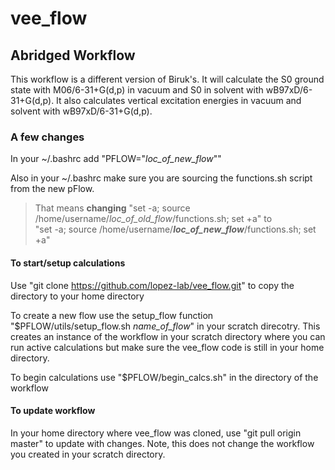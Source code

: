 # vee_flow
## Abridged Workflow 
This workflow is a different version of Biruk's. It will calculate the S0 ground state with M06/6-31+G(d,p) in vacuum and S0 in solvent with wB97xD/6-31+G(d,p). It also calculates vertical excitation energies in vacuum and solvent with wB97xD/6-31+G(d,p). 

### A few changes 
In your ~/.bashrc add "PFLOW="_loc_of_new_flow_""

Also in your ~/.bashrc make sure you are sourcing the functions.sh script from the new pFlow. 
>That means **changing** "set -a; source /home/username/_loc_of_old_flow_/functions.sh; set +a" to  
>"set -a; source /home/username/**_loc_of_new_flow_**/functions.sh; set +a"

#### To start/setup calculations 
Use "git clone https://github.com/lopez-lab/vee_flow.git" to copy the directory to your home directory 

To create a new flow use the setup_flow function "$PFLOW/utils/setup_flow.sh _name_of_flow_" in your scratch direcotry. This creates an instance of the workflow in your scratch directory where you can run active calculations but make sure the vee_flow code is still in your home directory. 

To begin calculations use "$PFLOW/begin_calcs.sh" in the directory of the workflow 

#### To update workflow 
In your home directory where vee_flow was cloned, use "git pull origin master" to update with changes. Note, this does not change the workflow you created in your scratch directory. 
